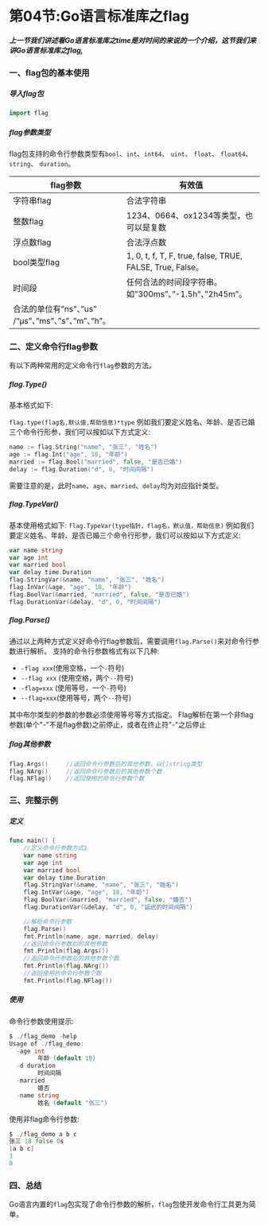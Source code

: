 # 第04节:Go语言标准库之flag

##### 上一节我们讲述看Go语言标准库之time是对时间的来说的一个介绍，这节我们来讲Go语言标准库之flag,

### 一、flag包的基本使用

##### 导入flag包

```go
import flag
```

##### flag参数类型

flag包支持的命令行参数类型有`bool`、`int`、`int64`、 `uint`、 `float`、 `float64`、 `string`、 `duration`。

|flag参数|有效值|
|---|---|
|字符串flag|合法字符串|
|整数flag|1234、0664、ox1234等类型，也可以是复数|
|浮点数flag|合法浮点数|
|bool类型flag|1, 0, t, f, T, F, true, false, TRUE, FALSE, True, False。|
|时间段|	任何合法的时间段字符串。如”300ms”、”-1.5h”、”2h45m”。
合法的单位有”ns”、”us” /“µs”、”ms”、”s”、”m”、”h”。|

### 二、定义命令行flag参数

有以下两种常用的定义命令行`flag`参数的方法。

##### flag.Type()

基本格式如下:

`flag.type(flag名,默认值,帮助信息)*type` 例如我们要定义姓名、年龄、是否已婚三个命令行形参，我们可以按如以下方式定义:

```go
name := flag.String("name", "张三", "姓名")
age := flag.Int("age", 18, "年龄")
married := flag.Bool("married", false, "是否已婚")
delay := flag.Duration("d", 0, "时间间隔")
```

需要注意的是，此时`name`、`age`、`married`、`delay`均为对应指针类型。

##### flag.TypeVar()

基本使用格式如下: `flag.TypeVar(type指针，flag名，默认值，帮助信息)` 例如我们要定义姓名、年龄、是否已婚三个命令行形参，我们可以按如以下方式定义:

```go
var name string 
var age int 
var married bool
var delay time.Duration
flag.StringVar(&name, "name", "张三", "姓名")
flag.InVar(&age, "age", 18, "年龄")
flag.BoolVar(&married, "married", false, "是否已婚")
flag.DurationVar(&delay, "d", 0, "时间间隔")
```

##### flag.Parse()

通过以上两种方式定义好命令行flag参数后，需要调用`flag.Parse()`来对命令行参数进行解析。
支持的命令行参数格式有以下几种:

* `-flag xxx`(使用空格，一个`-`符号)
* `--flag xxx` (使用空格，两个`--`符号)
* `-flag=xxx` (使用等号，一个`-`符号)
* `--flag=xxx`(使用等号，两个`--`符号)

其中布尔类型的参数的参数必须使用等号等方式指定。
Flag解析在第一个非flag参数(单个"-"不是flag参数)之前停止，或者在终止符"-"之后停止

##### flag其他参数

```go
flag.Args()     //返回命令行参数后的其他参数，以[]string类型
flag.NArg()     //返回命令行参数后的其他参数个数
flag.NFlag()    //返回使用的命令行参数个数
```

### 三、完整示例

##### 定义

```go
func main() {
	//定义命令行参数方式1
	var name string
	var age int
	var married bool
	var delay time.Duration
	flag.StringVar(&name, "name", "张三", "姓名")
	flag.IntVar(&age, "age", 18, "年龄")
	flag.BoolVar(&married, "married", false, "婚否")
	flag.DurationVar(&delay, "d", 0, "延迟的时间间隔")

	//解析命令行参数
	flag.Parse()
	fmt.Println(name, age, married, delay)
	//返回命令行参数后的其他参数
	fmt.Println(flag.Args())
	//返回命令行参数后的其他参数个数
	fmt.Println(flag.NArg())
	//返回使用的命令行参数个数
	fmt.Println(flag.NFlag())
```

##### 使用

命令行参数使用提示:

```go
$ ./flag_demo -help
Usage of ./flag_demo:
  -age int
        年龄 (default 18)
  -d duration
        时间间隔
  -married
        婚否
  -name string
        姓名 (default "张三")
```

使用非flag命令行参数:

```go
$ ./flag_demo a b c
张三 18 false 0s
[a b c]
3	
0
```

### 四、总结

Go语言内置的`flag`包实现了命令行参数的解析，`flag`包使开发命令行工具更为简单。